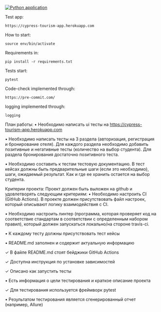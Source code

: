 [![Python application](https://github.com/ds-vasilev/python-final-attestation/actions/workflows/python-app.yml/badge.svg)](https://github.com/ds-vasilev/python-final-attestation/actions/workflows/python-app.yml)


Test app: 
```
https://cypress-tourism-app.herokuapp.com
```

How to start:
```python3 -m venv env
source env/bin/activate
```

Requirements in:
```
pip install -r requirements.txt
```

Tests start:
```
pytest
```

Code-check implemented through:
```
https://pre-commit.com/
```


logging implemented through:
```
logging
```


План работы:
 • Необходимо написать ui тесты на https://cypress-tourism-app.herokuapp.com 

 • Необходимо написать тесты на  3 раздела (авторизация, регистрация и бронирование отеля). Для каждого раздела необходимо добавить позитивные и негативные тесты (количество на выбор студента). Для раздела бронирования достаточно позитивного теста. 

 • Необходимо составить к тестам тестовую документацию. В тест кейсах должны быть предварительные шаги (если это необходимо), шаги, ожидаемый результат. Как и где ее хранить остается на выбор студента.

Критерии проекта: 
Проект должен быть выложен на github и удовлетворять следующим критериям: 
 • Необходимо настроить CI (GitHub Actions). В проекте должен присутствовать файл настроек, который описывают логику взаимодействия с CI.

 • Необходимо настроить линтер (программа, которая проверяет код на соответствие стандартам в соответствии с определенным набором правил), который должен запускаться локально/на стороне travis-ci. 

 • К каждому тесту должны присутствовать тест кейсы 
            
 • README.md заполнен и содержит актуальную информацию

 ✓ В файле README.md стоят бейджики GitHub Actions

 ✓ Доступна инструкция по установке зависимостей

 ✓ Описано как запустить тесты

 • Есть информация о цели тестирования и краткое описание проекта

 ✓ Для тестирования используется фреймворк pytest 

 • Результатом тестирования является сгенерированный отчет (например, Allure)
